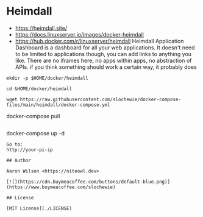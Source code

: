 # Heimdall
- https://heimdall.site/
- https://docs.linuxserver.io/images/docker-heimdall
- https://hub.docker.com/r/linuxserver/heimdall
Heimdall Application Dashboard is a dashboard for all your web applications. It doesn't need to be limited to applications though, you can add links to anything you like. There are no iframes here, no apps within apps, no abstraction of APIs. if you think something should work a certain way, it probably does
```
mkdir -p $HOME/docker/heimdall
```
```
cd &HOME/docker/heimdall
```
```
wget https://raw.githubusercontent.com/slochewie/docker-compose-files/main/heimdall/docker-compose.yml
```
docker-compose pull
```
```
docker-compose up -d
```
Go to:
http://your-pi-ip

## Author

Aaron Wilson <https://niteowl.dev>

[![](https://cdn.buymeacoffee.com/buttons/default-blue.png)](https://www.buymeacoffee.com/slochewie)

## License

[MIT License](./LICENSE)
